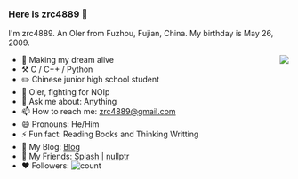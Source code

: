 ### Here is zrc4889 👋

I'm zrc4889. An OIer from Fuzhou, Fujian, China. My birthday is May 26, 2009.

<img align="right" src="https://github-readme-stats.vercel.app/api?username=zrc4889&show_icons=true&icon_color=CE1D2D&text_color=71809&theme=default&hide_title=true" />



- 🎯 Making my dream alive
- ⚒️ C / C++ / Python
- ✏️ Chinese junior high school student
- 🌱 OIer, fighting for NOIp
- 💬 Ask me about: Anything
- 📫 How to reach me: zrc4889@gmail.com
- 😄 Pronouns: He/Him
- ⚡ Fun fact: Reading Books and Thinking Writting
- 🔗 My Blog: [Blog](https://www.luogu.com.cm/blog/zrc4889/)
- 👤 My Friends: [Splash](https://www.luogu.com.cn/user/617875) | [nullptr](https://github.com/weifanxiang)
- ❤️ Followers:  ![count](https://img.shields.io/badge/dynamic/json?color=%23DC143C&label=Github&query=%24.data.totalSubs&url=https%3A%2F%2Fapi.spencerwoo.com%2Fsubstats%2F%3Fsource%3Dgithub%26queryKey%3Dzrc4889)
